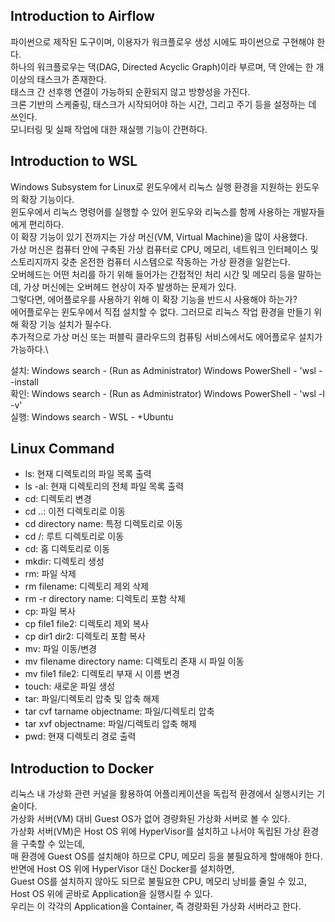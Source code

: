 ## Introduction to Airflow
파이썬으로 제작된 도구이며, 이용자가 워크플로우 생성 시에도 파이썬으로 구현해야 한다.\
하나의 워크플로우는 댁(DAG, Directed Acyclic Graph)이라 부르며, 댁 안에는 한 개 이상의 태스크가 존재한다.\
태스크 간 선후행 연결이 가능하되 순환되지 않고 방향성을 가진다.\
크론 기반의 스케줄링, 태스크가 시작되어야 하는 시간, 그리고 주기 등을 설정하는 데 쓰인다.\
모니터링 및 실패 작업에 대한 재실행 기능이 간편하다.

## Introduction to WSL
Windows Subsystem for Linux로 윈도우에서 리눅스 실행 환경을 지원하는 윈도우의 확장 기능이다.\
윈도우에서 리눅스 명령어를 실행할 수 있어 윈도우와 리눅스를 함께 사용하는 개발자들에게 편리하다.\
이 확장 기능이 있기 전까지는 가상 머신(VM, Virtual Machine)을 많이 사용했다.\
가상 머신은 컴퓨터 안에 구축된 가상 컴퓨터로 CPU, 메모리, 네트워크 인터페이스 및 스토리지까지 갖춘 온전한 컴퓨터 시스템으로 작동하는 가상 환경을 일컫는다.\
오버헤드는 어떤 처리를 하기 위해 들어가는 간접적인 처리 시간 및 메모리 등을 말하는데, 가상 머신에는 오버헤드 현상이 자주 발생하는 문제가 있다.\
그렇다면, 에어플로우를 사용하기 위해 이 확장 기능을 반드시 사용해야 하는가?\
에어플로우는 윈도우에서 직접 설치할 수 없다. 그러므로 리눅스 작업 환경을 만들기 위해 확장 기능 설치가 필수다.\
추가적으로 가상 머신 또는 퍼블릭 클라우드의 컴퓨팅 서비스에서도 에어플로우 설치가 가능하다.\

설치: Windows search - (Run as Administrator) Windows PowerShell - 'wsl --install\
확인: Windows search - (Run as Administrator) Windows PowerShell - 'wsl -l -v'\
실행: Windows search - WSL - +Ubuntu

## Linux Command
- ls: 현재 디렉토리의 파일 목록 출력
- ls -al: 현재 디렉토리의 전체 파일 목록 출력
- cd: 디렉토리 변경
- cd ..: 이전 디렉토리로 이동
- cd directory name: 특정 디렉토리로 이동
- cd /: 루트 디렉토리로 이동
- cd: 홈 디렉토리로 이동
- mkdir: 디렉토리 생성
- rm: 파일 삭제
- rm filename: 디렉토리 제외 삭제
- rm -r directory name: 디렉토리 포함 삭제
- cp: 파일 복사
- cp file1 file2: 디렉토리 제외 복사
- cp dir1 dir2: 디렉토리 포함 복사
- mv: 파일 이동/변경
- mv filename directory name: 디렉토리 존재 시 파일 이동
- mv file1 file2: 디렉토리 부재 시 이름 변경
- touch: 새로운 파일 생성
- tar: 파일/디렉토리 압축 및 압축 해제
- tar cvf tarname objectname: 파일/디렉토리 압축
- tar xvf objectname: 파일/디렉토리 압축 해제
- pwd: 현재 디렉토리 경로 출력

## Introduction to Docker
리눅스 내 가상화 관련 커널을 활용하여 어플리케이션을 독립적 환경에서 실행시키는 기술이다.\
가상화 서버(VM) 대비 Guest OS가 없어 경량화된 가상화 서버로 볼 수 있다.\
가상화 서버(VM)은 Host OS 위에 HyperVisor를 설치하고 나서야 독립된 가상 환경을 구축할 수 있는데,\
매 환경에 Guest OS를 설치해야 하므로 CPU, 메모리 등을 불필요하게 할애해야 한다.\
반면에 Host OS 위에 HyperVisor 대신 Docker를 설치하면,\
Guest OS를 설치하지 않아도 되므로 불필요한 CPU, 메모리 낭비를 줄일 수 있고, Host OS 위에 곧바로 Application을 실행시킬 수 있다.\
우리는 이 각각의 Application을 Container, 즉 경량화된 가상화 서버라고 한다.
